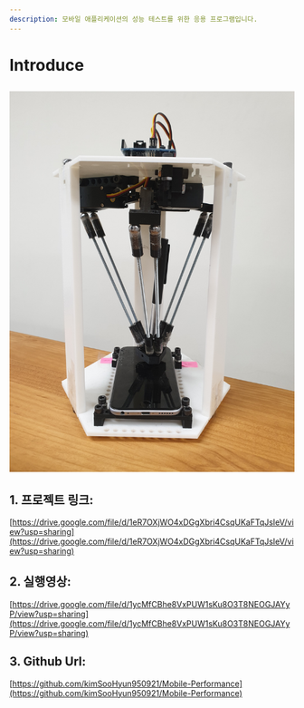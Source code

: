 ```yaml
---
description: 모바일 애플리케이션의 성능 테스트를 위한 응용 프로그램입니다.
---
```


# Introduce

##                                

![&#xBAA8;&#xBC14;&#xC77C; &#xC560;&#xD50C;&#xB9AC;&#xCF00;&#xC774;&#xC158;&#xC744; &#xC704;&#xD55C; &#xB85C;&#xBD07;](.gitbook/assets/20200401_095521-1-.jpg)

## 1. 프로젝트 링크: 

[https://drive.google.com/file/d/1eR7OXjWO4xDGgXbri4CsqUKaFTqJsIeV/view?usp=sharing](https://drive.google.com/file/d/1eR7OXjWO4xDGgXbri4CsqUKaFTqJsIeV/view?usp=sharing)

## 2. 실행영상:  

[https://drive.google.com/file/d/1ycMfCBhe8VxPUW1sKu8O3T8NEOGJAYyP/view?usp=sharing](https://drive.google.com/file/d/1ycMfCBhe8VxPUW1sKu8O3T8NEOGJAYyP/view?usp=sharing)

## 3. Github Url: 

[https://github.com/kimSooHyun950921/Mobile-Performance](https://github.com/kimSooHyun950921/Mobile-Performance)





